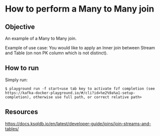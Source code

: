 # How to perform a Many to Many join

## Objective

An example of a Many to Many join.

Example of use case: You would like to apply an Inner join between Stream and Table (on non PK column which is not distinct).

## How to run

Simply run:

```
$ playground run -f start<use tab key to activate fzf completion (see https://kafka-docker-playground.io/#/cli?id=%e2%9a%a1-setup-completion), otherwise use full path, or correct relative path>
```

## Resources
https://docs.ksqldb.io/en/latest/developer-guide/joins/join-streams-and-tables/
